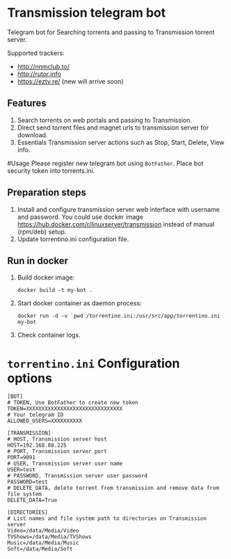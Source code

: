 # Transmission telegram bot

Telegram bot for Searching torrents and passing to Transmission torrent server.

Supported trackers:
* http://nnmclub.to/
* http://rutor.info 
* https://eztv.re/
(new will arrive soon)

## Features
1. Search torrents on web portals and passing to Transmission.
2. Direct send torrent files and magnet urls to transmission server for download.
3. Essentials Transmission server actions such as Stop, Start, Delete, View info.

#Usage
Please register new telegram bot using `BotFather`.
Place bot security token into torrents.ini.

## Preparation steps
1. Install and configure transmission server web interface with username and password. You could use docker image https://hub.docker.com/r/linuxserver/transmission instead of manual (rpm/deb) setup.
2. Update torrentino.ini configuration file.


## Run in docker

1. Build docker image:
   ```
   docker build -t my-bot . 
   ```
2. Start docker container as daemon process:
   ```
   docker run -d -v `pwd`/torrentino.ini:/usr/src/app/torrentino.ini my-bot
   ```
3. Check container logs.


# `torrentino.ini` Configuration options

```
[BOT]
# TOKEN, Use BotFather to create new token
TOKEN=XXXXXXXXXXXXXXXXXXXXXXXXXXXXXXX
# Your telegram ID
ALLOWED_USERS=XXXXXXXXXX

[TRANSMISSION]
# HOST, Transmission server host
HOST=192.168.88.225
# PORT, Transmission server port
PORT=9091
# USER, Transmission server user name
USER=test
# PASSWORD, Transmission server user password
PASSWORD=test
# DELETE_DATA, delete torrent from transmission and remove data from file system
DELETE_DATA=True

[DIRECTORIES]
# List names and file system path to directories on Transmission server
Video=/data/Media/Video
TVShows=/data/Media/TVShows
Music=/data/Media/Music
Soft=/data/Media/Soft
```
